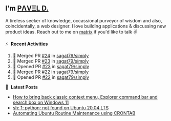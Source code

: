 ## I'm [PΛVΞL D.][homepage]

A tireless seeker of knowledge, occassional purveyor of wisdom and also, coincidentally, a web designer. I love building applications & discussing new product ideas. Reach out to me on [matrix][matrixto] if you'd like to talk ✌️


[homepage]: https://l.dimov.xyz/page?ref=github.com
[matrixto]: https://l.dimov.xyz/matrix?ref=github.com
[github]: https://l.dimov.xyz/github?ref=github.com

:zap: &nbsp;**Recent Activities**
  
<!--START_SECTION:activity-->
1. 🎉 Merged PR [#24](https://github.com/sagat79/simply/pull/24) in [sagat79/simply](https://github.com/sagat79/simply)
2. 🎉 Merged PR [#23](https://github.com/sagat79/simply/pull/23) in [sagat79/simply](https://github.com/sagat79/simply)
3. 💪 Opened PR [#23](https://github.com/sagat79/simply/pull/23) in [sagat79/simply](https://github.com/sagat79/simply)
4. 🎉 Merged PR [#22](https://github.com/sagat79/simply/pull/22) in [sagat79/simply](https://github.com/sagat79/simply)
5. 💪 Opened PR [#22](https://github.com/sagat79/simply/pull/22) in [sagat79/simply](https://github.com/sagat79/simply)
<!--END_SECTION:activity-->

📑 &nbsp;**Latest Posts**

<!-- DIMOV-POST-LIST:START -->
- [How to bring back classic context menu, Explorer command bar and search box on Windows 11](https://www.dimov.xyz/how-to-bring-back-classic-context-menu-explorer-command-bar-and-search-box-on-windows-11/)
- [sh: 1: python: not found on Ubuntu 20.04 LTS](https://www.dimov.xyz/sh-1-python-not-found/)
- [Automating Ubuntu Routine Maintenance using CRONTAB](https://www.dimov.xyz/automating-ubuntu-routine-maintenance-using-crontab/)
<!-- DIMOV-POST-LIST:END -->
